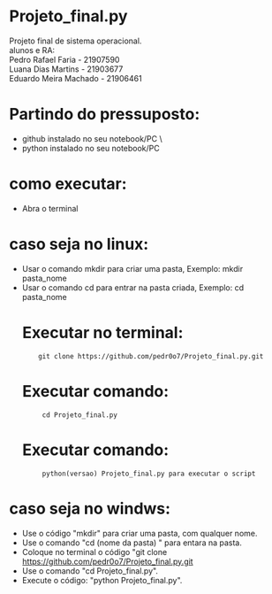 # Projeto_final.py
Projeto final de sistema operacional.\
alunos e RA:                                                                         
Pedro Rafael Faria - 21907590 \
Luana Dias Martins - 21903677 \
Eduardo Meira Machado - 21906461
# Partindo do pressuposto:
- github instalado no seu notebook/PC \
- python instalado no seu notebook/PC
# como executar:
- Abra o terminal
# caso seja no linux:
- Usar o comando mkdir para criar uma pasta, Exemplo:
            mkdir pasta_nome 
- Usar o comando cd para entrar na pasta criada, Exemplo:
            cd pasta_nome 
     # Executar no terminal:
          git clone https://github.com/pedr0o7/Projeto_final.py.git
     # Executar comando:
           cd Projeto_final.py 
     # Executar comando:
           python(versao) Projeto_final.py para executar o script 
# caso seja no windws:
- Use o código "mkdir" para criar uma pasta, com qualquer nome.
- Use o comando "cd (nome da pasta) " para entara na pasta.
- Coloque no terminal o código "git clone https://github.com/pedr0o7/Projeto_final.py.git
- Use o  comando "cd Projeto_final.py".
- Execute o código: "python Projeto_final.py".

